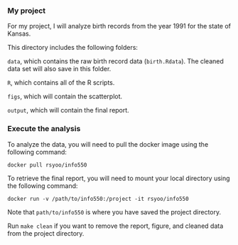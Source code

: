 ### My project

For my project, I will analyze birth records from the year 1991 for the state of Kansas.

This directory includes the following folders:

`data`, which contains the raw birth record data (`birth.Rdata`). The cleaned data set will also save in this folder.

`R`, which contains all of the R scripts.

`figs`, which will contain the scatterplot.

`output`, which will contain the final report.

### Execute the analysis

To analyze the data, you will need to pull the docker image using the following command:

`docker pull rsyoo/info550`

To retrieve the final report, you will need to mount your local directory using the following command:

`docker run -v /path/to/info550:/project -it rsyoo/info550`

Note that `path/to/info550` is where you have saved the project directory.

Run `make clean` if you want to remove the report, figure, and cleaned data from the project directory.
